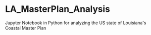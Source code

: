 # LA_MasterPlan_Analysis
Jupyter Notebook in Python for analyzing the US state of Louisiana's Coastal Master Plan
